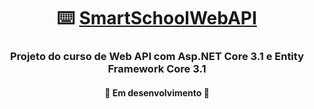 <h1 align="center">
     ⌨️ <a href="#" alt="Smart School WebAPI"> SmartSchoolWebAPI </a>
</h1>

<h3 align="center">
    Projeto do curso de Web API com Asp.NET Core 3.1 e Entity Framework Core 3.1  
</h3>

<h4 align="center">
	🚧   Em desenvolvimento  🚧
</h4>
